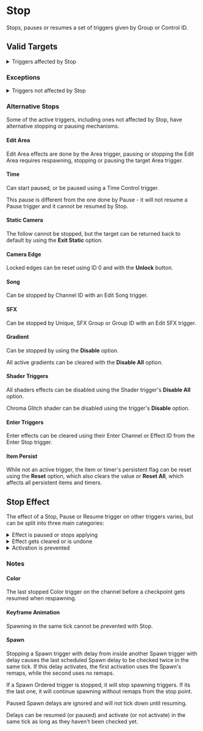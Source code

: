# Stop

Stops, pauses or resumes a set of triggers given by Group or Control ID.

## Valid Targets
<details>
<summary>Triggers affected by Stop</summary>

- Color
- Move (if not silent)
- Pulse
- Alpha
- Spawn (if delayed)
- Rotate
- Scale
- Follow
- Keyframe Animation
- Follow Player Y
- Advanced Follow
- Area Triggers
- Touch
- Count
- Time
- Time Event
- Zoom Camera
- Offset Camera
- Rotate Camera
- SFX
- Event
- Collision
- On Death
- Gradient
</details>

### Exceptions

<details>
<summary>Triggers not affected by Stop</summary>

- Shake
- Edit Area Triggers
- Spawn Particle
- Static Camera
- Gameplay Offset
- Camera Edge
- Song
- Edit Song
- Edit SFX
- UI
- Link Visible
- Shader Triggers
- Enter Triggers
</details>

### Alternative Stops

Some of the active triggers, including ones not affected by Stop, have alternative stopping or pausing mechanisms.

#### Edit Area

Edit Area effects are done by the Area trigger, pausing or stopping the Edit Area requires respawning, stopping or pausing the target Area trigger.

#### Time

Can start paused, or be paused using a Time Control trigger.

This pause is different from the one done by Pause - it will not resume a Pause trigger and it cannot be resumed by Stop.

#### Static Camera

The follow cannot be stopped, but the target can be returned back to default by using the **Exit Static** option.

#### Camera Edge

Locked edges can be reset using ID 0 and with the **Unlock** button.

#### Song

Can be stopped by Channel ID with an Edit Song trigger.

#### SFX

Can be stopped by Unique, SFX Group or Group ID with an Edit SFX trigger.

#### Gradient

Can be stopped by using the **Disable** option. 

All active gradients can be cleared with the **Disable All** option. 

#### Shader Triggers

All shaders effects can be disabled using the Shader trigger's **Disable All** option. 

Chroma Glitch shader can be disabled using the trigger's **Disable** option.

#### Enter Triggers

Enter effects can be cleared using their Enter Channel or Effect ID from the Enter Stop trigger.

#### Item Persist

While not an active trigger, the item or timer's persistent flag can be reset using the **Reset** option, which also clears the value or **Reset All**, which affects all persistent items and timers.

## Stop Effect

The effect of a Stop, Pause or Resume trigger on other triggers varies, but can be split into three main categories:
<details>
<summary>Effect is paused or stops applying</summary>

- Color
- Move
- Alpha
- Rotate
- Scale
- Follow
- Keyframe Animation
- Follow Player Y
- Advanced Follow
- Zoom Camera
- Offset Camera
- Rotate Camera
</details>

<details>
<summary>Effect gets cleared or is undone</summary>

- Pulse
- Area Triggers
- Time (settings reset)
- SFX
- Gradient
</details>

<details>
<summary>Activation is prevented</summary>

- Spawn
- Touch
- Count
- Time
- Time Event
- Event
- Collision
- On Death
</details>

### Notes

#### Color

The last stopped Color trigger on the channel before a checkpoint gets resumed when respawning.

#### Keyframe Animation

Spawning in the same tick cannot be prevented with Stop.

#### Spawn

Stopping a Spawn trigger with delay from inside another Spawn trigger with delay causes the last scheduled Spawn delay to be checked twice in the same tick. If this delay activates, the first activation uses the Spawn's remaps, while the second uses no remaps.

If a Spawn Ordered trigger is stopped, it will stop spawning triggers. If its the last one, it will continue spawning without remaps from the stop point.

Paused Spawn delays are ignored and will not tick down until resuming.	

Delays can be resumed (or paused) and activate (or not activate) in the same tick as long as they haven't been checked yet.
